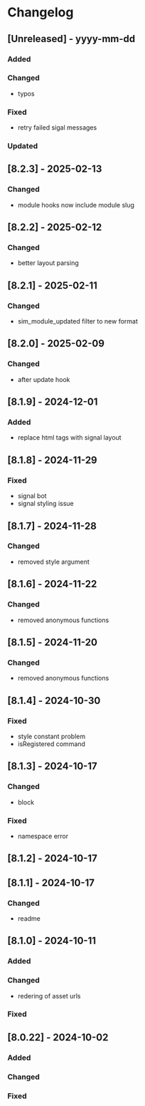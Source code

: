 # Changelog
## [Unreleased] - yyyy-mm-dd

### Added

### Changed
- typos

### Fixed
- retry failed sigal messages

### Updated

## [8.2.3] - 2025-02-13


### Changed
- module hooks now include module slug

## [8.2.2] - 2025-02-12


### Changed
- better layout parsing

## [8.2.1] - 2025-02-11


### Changed
- sim_module_updated filter to new format

## [8.2.0] - 2025-02-09


### Changed
- after update hook

## [8.1.9] - 2024-12-01


### Added
- replace html tags with signal layout

## [8.1.8] - 2024-11-29


### Fixed
- signal bot
- signal styling issue

## [8.1.7] - 2024-11-28


### Changed
- removed style argument

## [8.1.6] - 2024-11-22


### Changed
- removed anonymous functions

## [8.1.5] - 2024-11-20


### Changed
- removed anonymous functions

## [8.1.4] - 2024-10-30


### Fixed
- style constant problem
- isRegistered command

## [8.1.3] - 2024-10-17


### Changed
- block

### Fixed
- namespace error

## [8.1.2] - 2024-10-17


## [8.1.1] - 2024-10-17


### Changed
- readme

## [8.1.0] - 2024-10-11


### Added

### Changed
- redering of asset urls

### Fixed

## [8.0.22] - 2024-10-02


### Added

### Changed

### Fixed